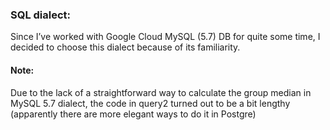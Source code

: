 ### SQL dialect:
Since I’ve worked with Google Cloud MySQL (5.7) DB for quite some time, I decided to choose this dialect because of its familiarity.

#### Note:
Due to the lack of a straightforward way to calculate the group median in MySQL 5.7 dialect, the code in query2 turned out to be a bit lengthy (apparently there are more elegant ways to do it in Postgre)
